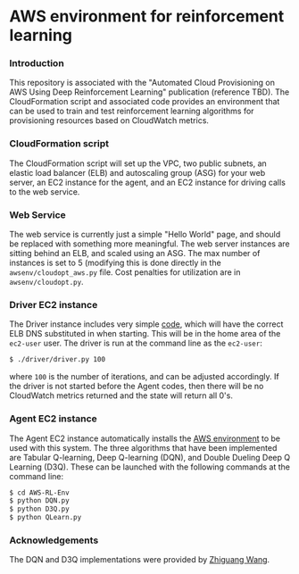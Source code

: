 # AWS environment for reinforcement learning

### Introduction
This repository is associated with the "Automated Cloud Provisioning on AWS Using Deep Reinforcement Learning" publication (reference TBD). The CloudFormation script and associated code provides an environment that can be used to train and test reinforcement learning algorithms for provisioning resources based on CloudWatch metrics.

### CloudFormation script

The CloudFormation script will set up the VPC, two public subnets, an elastic load balancer (ELB) and autoscaling group (ASG) for your web server, an EC2 instance for the agent, and an EC2 instance for driving calls to the web service.

### Web Service
The web service is currently just a simple "Hello World" page, and should be replaced with something more meaningful.  The web server instances are sitting behind an ELB, and scaled using an ASG.  The max number of instances is set to 5 (modifying this is done directly in the ```awsenv/cloudopt_aws.py``` file.  Cost penalties for utilization are in ```awsenv/cloudopt.py```.

### Driver EC2 instance

The Driver instance includes very simple [code](https://gist.github.com/5f0b04f8a87eef2b2a34cacd1a07da9f.git), which will have the correct ELB DNS substituted in when starting.  This will be in the home area of the ```ec2-user``` user.  The driver is run at the command line as the ```ec2-user```:
```sh
$ ./driver/driver.py 100
```
where ```100``` is the number of iterations, and can be adjusted accordingly.  If the driver is not started before the Agent codes, then there will be no CloudWatch metrics returned and the state will return all 0's.

### Agent EC2 instance

The Agent EC2 instance automatically installs the [AWS environment](https://github.com/csgwon/AWS-RL-Env.git) to be used with this system.  The three algorithms that have been implemented are Tabular Q-learning, Deep Q-learning (DQN), and Double Dueling Deep Q Learning (D3Q).  These can be launched with the following commands at the command line:

```sh
$ cd AWS-RL-Env
$ python DQN.py
$ python D3Q.py
$ python QLearn.py
```

### Acknowledgements

The DQN and D3Q implementations were provided by [Zhiguang Wang](https://github.com/wangz813).
